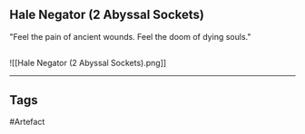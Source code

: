 ## Hale Negator (2 Abyssal Sockets)
"Feel the pain of ancient wounds.
Feel the doom of dying souls."
## 
![[Hale Negator (2 Abyssal Sockets).png]]

---
## Tags
#Artefact